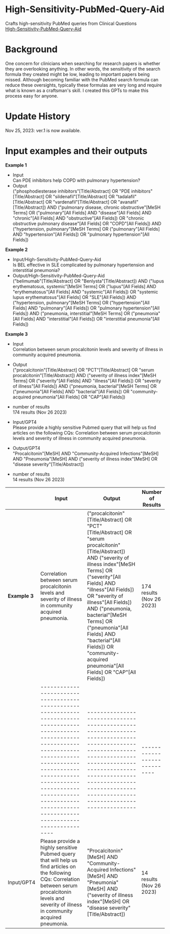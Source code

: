 # High-Sensitivity-PubMed-Query-Aid
Crafts high-sensitivity PubMed queries from Clinical Questions <br>
[High-Sensitivity-PubMed-Query-Aid](https://chat.openai.com/g/g-1ruVUSGPy-high-sensitivity-pubmed-query-aid)

# Background
One concern for clinicians when searching for research papers is whether they are overlooking anything. In other words, the sensitivity of the search formula they created might be low, leading to important papers being missed. Although becoming familiar with the PubMed search formula can reduce these oversights, typically these formulas are very long and require what is known as a craftsman's skill. I created this GPTs to make this process easy for anyone.

# Update History
Nov 25, 2023: ver.1 is now available.

# Input examples and their outputs
**Example 1** <br>
- Input  <br>
 Can PDE inhibitors help COPD with pulmonary hypertension? <br>
- Output <br>
("phosphodiesterase inhibitors"[Title/Abstract] OR "PDE inhibitors"[Title/Abstract] OR "sildenafil"[Title/Abstract] OR "tadalafil"[Title/Abstract] OR "vardenafil"[Title/Abstract] OR "avanafil"[Title/Abstract]) AND ("pulmonary disease, chronic obstructive"[MeSH Terms] OR ("pulmonary"[All Fields] AND "disease"[All Fields] AND "chronic"[All Fields] AND "obstructive"[All Fields]) OR "chronic obstructive pulmonary disease"[All Fields] OR "COPD"[All Fields]) AND ("hypertension, pulmonary"[MeSH Terms] OR ("pulmonary"[All Fields] AND "hypertension"[All Fields]) OR "pulmonary hypertension"[All Fields])

**Example 2** <br>
- Input/High-Sensitivity-PubMed-Query-Aid <br>
Is BEL effective in SLE complicated by pulmonary hypertension and interstitial pneumonia? <br>
- Output/High-Sensitivity-PubMed-Query-Aid <br>
("belimumab"[Title/Abstract] OR "Benlysta"[Title/Abstract]) AND 
("lupus erythematosus, systemic"[MeSH Terms] OR ("lupus"[All Fields] AND "erythematosus"[All Fields] AND "systemic"[All Fields]) OR "systemic lupus erythematosus"[All Fields] OR "SLE"[All Fields]) AND 
("hypertension, pulmonary"[MeSH Terms] OR ("hypertension"[All Fields] AND "pulmonary"[All Fields]) OR "pulmonary hypertension"[All Fields]) AND 
("pneumonia, interstitial"[MeSH Terms] OR ("pneumonia"[All Fields] AND "interstitial"[All Fields]) OR "interstitial pneumonia"[All Fields])



**Example 3** <br>
- Input <br>
Correlation between serum procalcitonin levels and severity of illness in community acquired pneumonia. <br>
- Output <br>
("procalcitonin"[Title/Abstract] OR "PCT"[Title/Abstract] OR "serum procalcitonin"[Title/Abstract]) AND ("severity of illness index"[MeSH Terms] OR ("severity"[All Fields] AND "illness"[All Fields]) OR "severity of illness"[All Fields]) AND ("pneumonia, bacterial"[MeSH Terms] OR ("pneumonia"[All Fields] AND "bacterial"[All Fields]) OR "community-acquired pneumonia"[All Fields] OR "CAP"[All Fields])
- number of results<br>
174 results (Nov 26 2023) <br>

- Input/GPT4 <br>
Please provide a highly sensitive Pubmed query that will help us find articles on the following CQs: Correlation between serum procalcitonin levels and severity of illness in community acquired pneumonia.
- Output/GPT4 <br>
"Procalcitonin"[MeSH] AND "Community-Acquired Infections"[MeSH] AND "Pneumonia"[MeSH] AND ("severity of illness index"[MeSH] OR "disease severity"[Title/Abstract])
- number of results<br>
14 results (Nov 26 2023) <br>

|             | Input                                                                                                                                                                                                                                                                                   | Output                                                                                                                                                                                                                                         | Number of Results          |
|-------------|-----------------------------------------------------------------------------------------------------------------------------------------------------------------------------------------------------------------------------------------------------------------------------------------|-----------------------------------------------------------------------------------------------------------------------------------------------------------------------------------------------------------------------------------------------|----------------------------|
| **Example 3** | Correlation between serum procalcitonin levels and severity of illness in community acquired pneumonia.                                                                                                                                                                                | ("procalcitonin"[Title/Abstract] OR "PCT"[Title/Abstract] OR "serum procalcitonin"[Title/Abstract]) AND ("severity of illness index"[MeSH Terms] OR ("severity"[All Fields] AND "illness"[All Fields]) OR "severity of illness"[All Fields]) AND ("pneumonia, bacterial"[MeSH Terms] OR ("pneumonia"[All Fields] AND "bacterial"[All Fields]) OR "community-acquired pneumonia"[All Fields] OR "CAP"[All Fields]) | 174 results (Nov 26 2023) |
|             | ----------------------------------------------------------------------------------------------------------------------------------------------------------------------------------------------------------------------------------------------------------------------------------------| ------------------------------------------------------------------------------------------------------------------------------------------------------------------------------------------------------------------------------------------------| ----------------------------|
| Input/GPT4   | Please provide a highly sensitive Pubmed query that will help us find articles on the following CQs: Correlation between serum procalcitonin levels and severity of illness in community acquired pneumonia.                                                                      | "Procalcitonin"[MeSH] AND "Community-Acquired Infections"[MeSH] AND "Pneumonia"[MeSH] AND ("severity of illness index"[MeSH] OR "disease severity"[Title/Abstract])                                                                               | 14 results (Nov 26 2023)    |


